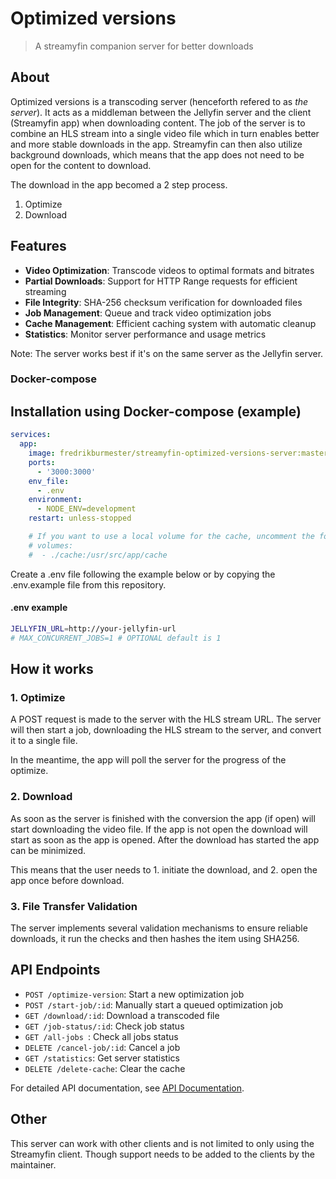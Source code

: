 # Optimized versions
> A streamyfin companion server for better downloads

## About

Optimized versions is a transcoding server (henceforth refered to as _the server_). It acts as a middleman between the Jellyfin server and the client (Streamyfin app) when downloading content. The job of the server is to combine an HLS stream into a single video file which in turn enables better and more stable downloads in the app. Streamyfin can then also utilize background downloads, which means that the app does not need to be open for the content to download. 

The download in the app becomed a 2 step process.

1. Optimize
2. Download

## Features

- **Video Optimization**: Transcode videos to optimal formats and bitrates
- **Partial Downloads**: Support for HTTP Range requests for efficient streaming
- **File Integrity**: SHA-256 checksum verification for downloaded files
- **Job Management**: Queue and track video optimization jobs
- **Cache Management**: Efficient caching system with automatic cleanup
- **Statistics**: Monitor server performance and usage metrics


Note: The server works best if it's on the same server as the Jellyfin server.

### Docker-compose

## Installation using Docker-compose (example)

```yaml
services:
  app:
    image: fredrikburmester/streamyfin-optimized-versions-server:master
    ports:
      - '3000:3000'
    env_file:
      - .env
    environment:
      - NODE_ENV=development
    restart: unless-stopped

    # If you want to use a local volume for the cache, uncomment the following lines:
    # volumes:
    #  - ./cache:/usr/src/app/cache
```

Create a .env file following the example below or by copying the .env.example file from this repository.

#### .env example

```bash
JELLYFIN_URL=http://your-jellyfin-url 
# MAX_CONCURRENT_JOBS=1 # OPTIONAL default is 1
```

## How it works

### 1. Optimize

A POST request is made to the server with the HLS stream URL. The server will then start a job, downloading the HLS stream to the server, and convert it to a single file. 

In the meantime, the app will poll the server for the progress of the optimize. 

### 2. Download

As soon as the server is finished with the conversion the app (if open) will start downloading the video file. If the app is not open the download will start as soon as the app is opened. After the download has started the app can be minimized. 

This means that the user needs to 1. initiate the download, and 2. open the app once before download. 

### 3. File Transfer Validation

The server implements several validation mechanisms to ensure reliable downloads, it run the checks and then hashes the item using SHA256.

## API Endpoints

- `POST /optimize-version`: Start a new optimization job
- `POST /start-job/:id`: Manually start a queued optimization job
- `GET /download/:id`: Download a transcoded file
- `GET /job-status/:id`: Check job status
- `GET /all-jobs `: Check all jobs status
- `DELETE /cancel-job/:id`: Cancel a job
- `GET /statistics`: Get server statistics
- `DELETE /delete-cache`: Clear the cache

For detailed API documentation, see [API Documentation](API_DOCUMENTATION.md).

## Other

This server can work with other clients and is not limited to only using the Streamyfin client. Though support needs to be added to the clients by the maintainer. 